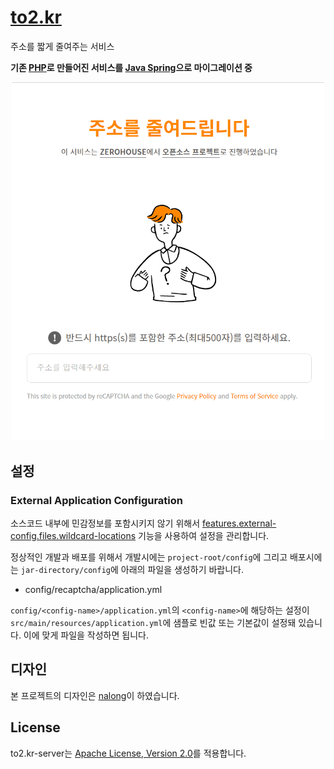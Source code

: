 # [to2.kr](https://to2.kr)

주소를 짧게 줄여주는 서비스

**기존 [PHP](https://github.com/Team-ZeroHouse/to2.kr-php-legacy)로 만들어진 서비스를 [Java Spring](https://github.com/Team-ZeroHouse/to2.kr-server)으로 마이그레이션 중**

<p align="center">
  <img src=".github/preview.gif" alt="preview" width="500" />
</p>

## 설정

### External Application Configuration

소스코드 내부에 민감정보를 포함시키지 않기 위해서 [features.external-config.files.wildcard-locations](https://docs.spring.io/spring-boot/docs/2.5.x/reference/html/features.html#features.external-config.files.wildcard-locations) 기능을 사용하여 설정을 관리합니다.

정상적인 개발과 배포를 위해서 개발시에는 `project-root/config`에 그리고 배포시에는 `jar-directory/config`에 아래의 파일을 생성하기 바랍니다.

- config/recaptcha/application.yml

`config/<config-name>/application.yml`의 `<config-name>`에 해당하는 설정이 `src/main/resources/application.yml`에 샘플로 빈값 또는 기본값이 설정돼 있습니다. 이에 맞게 파일을 작성하면 됩니다.

## 디자인

본 프로젝트의 디자인은 [nalong](https://nalong.studio)이 하였습니다.

## License

to2.kr-server는 [Apache License, Version 2.0](./LICENSE)를 적용합니다.
